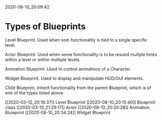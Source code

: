 2020-08-10_20:09:42

# Types of Blueprints

Level Blueprint.
Used when som functionality is tied to a single specific level.

Actor Blueprint.
Used when some functionality is to be resued multple times within a level or within multiple levels.

Animation Blueprint.
Used to control animations of a Character.

Widget Blueprint.
Used to display and manipulate HUD/GUI elements.

Child Blueprint.
Inherit functionality from the parent Blueprint, which is of one of the types listed above.




[[2020-03-12_20:16:37]] Level Blueprint
[[2020-08-10_20:15:40]] Blueprint class
[[2020-03-10_21:29:17]] Actor
[[2020-08-10_20:20:28]] Animation Bluleprint
[[2020-08-10_20:34:24]] Widget Blueprint
